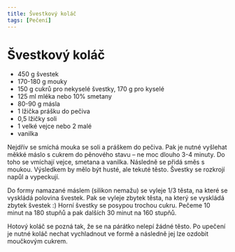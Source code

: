 ```yaml
---
title: Švestkový koláč
tags: [Pečení]
---
```


# Švestkový koláč

* 450 g švestek
* 170-180 g mouky
* 150 g cukrů pro nekyselé švestky, 170 g pro kyselé
* 125 ml mléka nebo 10% smetany
* 80-90 g másla
* 1 lžička prášku do pečiva
* 0,5 lžičky soli
* 1 velké vejce nebo 2 malé
* vanilka

Nejdřív se smíchá mouka se soli a práškem do pečiva. Pak je nutné vyšlehat měkké máslo s cukrem do pěnového stavu – 
ne moc dlouho 3-4 minuty. Do toho se vmíchají vejce, smetana a vanilka. Následně se přidá směs s moukou. 
Výsledkem by mělo být husté, ale tekuté těsto. Švestky se rozkrojí napůl a vypeckují. 

Do formy namazané máslem (silikon nemažu) se vyleje 1/3 těsta, na které se vyskládá 
polovina švestek. Pak se vyleje zbytek těsta, na který se vyskládá zbytek švestek :) 
Horní švestky se posypou trochou cukru. Pečeme 10 minut na 180 stupňů a pak dalších 30 minut na 160 stupňů.

Hotový koláč se pozná tak, že se na párátko nelepí žádné těsto. Po upečení je nutné koláč nechat vychladnout 
ve formě a následně jej lze ozdobit moučkovým cukrem.
